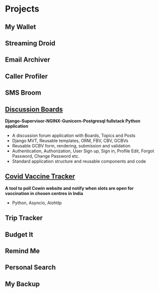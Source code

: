 # Projects

## My Wallet

## Streaming Droid

## Email Archiver

## Caller Profiler

## SMS Broom

## [Discussion Boards](https://github.com/seegler/boards-app-django-fullstack-py/blob/master/README.md)

**Django-Supervisor-NGINX-Gunicorn-Postgresql fullstack Python application**

* A discussion forum application with Boards, Topics and Posts
* Django MVT, Reusable templates, ORM, FBV, CBV, GCBVs
* Reusable GCBV form, rendering, submission and validation
* Authentication, Authorization, User Sign up, Sign in, Profile Edit, Forgot Password, Change Password etc.
* Standard application structure and reusable components and code

## [Covid Vaccine Tracker](https://github.com/seegler/covid-vaccine-tracker-py)

**A tool to poll Cowin website and notify when slots are open for vaccination in chosen centres in India**

* Python, Asyncio, Aiohttp

## Trip Tracker

## Budget It

## Remind Me

## Personal Search

## My Backup
